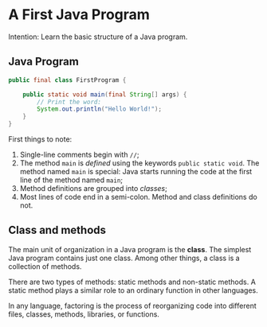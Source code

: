 # A First Java Program

Intention: Learn the basic structure of a Java program.

## Java Program

```java
public final class FirstProgram {

    public static void main(final String[] args) {
        // Print the word:
        System.out.println("Hello World!");
    }
}
```

First things to note:

1. Single-line comments begin with `//`;
2. The method `main` is <i>defined</i> using the keywords `public static void`. The method named `main` is special: 
   Java starts running the code at the first line of the method named `main`;
3. Method definitions are grouped into <i>classes</i>;
5. Most lines of code end in a semi-colon. Method and class definitions do not.

## Class and methods

The main unit of organization in a Java program is the <b>class</b>. The simplest Java program contains just one class. 
Among other things, a class is a collection of methods.

There are two types of methods: static methods and non-static methods. 
A static method plays a similar role to an ordinary function in other languages.

In any language, factoring is the process of reorganizing code into different files, classes, methods, libraries, 
or functions.